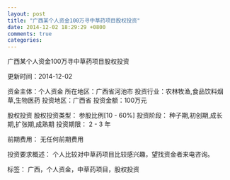 ```yaml
---
layout: post
title: "广西某个人资金100万寻中草药项目股权投资"
date: 2014-12-02 18:29:29 +0800
comments: true
categories: 
---
```

广西某个人资金100万寻中草药项目股权投资



更新时间：2014-12-02

资金主体：个人资金
所在地区：广西省河池市
投资行业：农林牧渔,食品饮料烟草,生物医药
投资地区：广西省
投资金额：100万元

股权投资
股权投资类型：
                            参股比例[10 - 60%] 
                                                                                投资阶段：
                            种子期,初创期,成长期,扩张期,成熟期 
                                                                                                                                        投资期限：
                            2 - 3 年

前期费用：
无任何前期费用

投资要求概述：
个人比较对中草药项目比较感兴趣，望找资金者来电咨询。

标签：
广西，个人资金，中草药项目，股权投资


